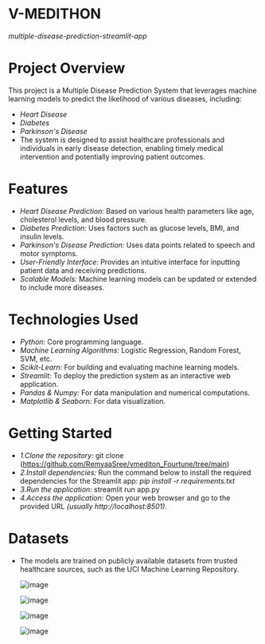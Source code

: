 # V-MEDITHON

*multiple-disease-prediction-streamlit-app*

# Project Overview
This project is a Multiple Disease Prediction System that leverages machine learning models to predict the likelihood of various diseases, including:
- *Heart Disease*
- *Diabetes*
- *Parkinson's Disease*
- The system is designed to assist healthcare professionals and individuals in early disease detection, enabling timely medical intervention and potentially improving patient outcomes.

# Features
- *Heart Disease Prediction:* Based on various health parameters like age, cholesterol levels, and blood pressure.
- *Diabetes Prediction:* Uses factors such as glucose levels, BMI, and insulin levels.
- *Parkinson's Disease Prediction:* Uses data points related to speech and motor symptoms.
- *User-Friendly Interface:* Provides an intuitive interface for inputting patient data and receiving predictions.
- *Scalable Models:* Machine learning models can be updated or extended to include more diseases.

# Technologies Used
- *Python:* Core programming language.
- *Machine Learning Algorithms:* Logistic Regression, Random Forest, SVM, etc.
- *Scikit-Learn:* For building and evaluating machine learning models.
- *Streamlit:* To deploy the prediction system as an interactive web application.
- *Pandas & Numpy:* For data manipulation and numerical computations.
- *Matplotlib & Seaborn:* For data visualization.

# Getting Started
- *1.Clone the repository:* git clone (https://github.com/RemyaaSree/vmediton_Fourtune/tree/main)
- *2.Install dependencies:*
Run the command below to install the required dependencies for the Streamlit app: *pip install -r requirements.txt*
- *3.Run the application:* streamlit run app.py
- *4.Access the application:* Open your web browser and go to the provided URL *(usually http://localhost:8501)*.

# Datasets
- The models are trained on publicly available datasets from trusted healthcare sources, such as the UCI Machine Learning Repository.

  ![image](https://github.com/user-attachments/assets/c2a7d90b-550a-4c03-872e-b1ac00b0e402)
  
  ![image](https://github.com/user-attachments/assets/aed37dbf-b382-4cdf-a4d7-583a76857f93)
  
  ![image](https://github.com/user-attachments/assets/75a0c431-c552-4be9-9d0e-d73dd635d967)
  
  ![image](https://github.com/user-attachments/assets/247638bc-ba27-4941-9f25-d7c6f7f9d819)

  




